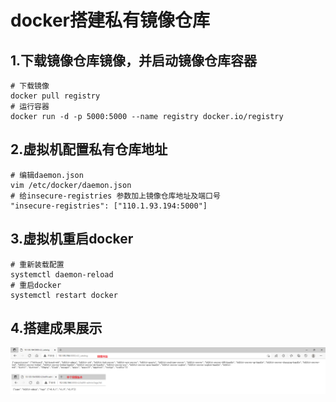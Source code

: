 # docker搭建私有镜像仓库

## 1.下载镜像仓库镜像，并启动镜像仓库容器

```shell
# 下载镜像
docker pull registry
# 运行容器
docker run -d -p 5000:5000 --name registry docker.io/registry
```

## 2.虚拟机配置私有仓库地址

```shell
# 编辑daemon.json
vim /etc/docker/daemon.json
# 给insecure-registries 参数加上镜像仓库地址及端口号
"insecure-registries": ["110.1.93.194:5000"]
```

## 3.虚拟机重启docker

```shell
# 重新装载配置
systemctl daemon-reload
# 重启docker
systemctl restart docker
```

## 4.搭建成果展示

![](./images/docker搭建私有镜像仓库/registries-visit.png)

